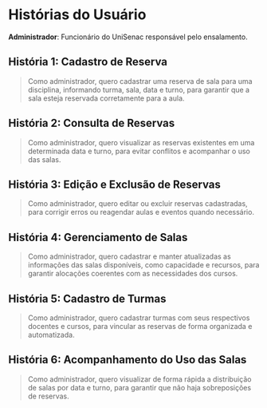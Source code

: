 # Histórias do Usuário

**Administrador**: Funcionário do UniSenac responsável pelo ensalamento.

## História 1: Cadastro de Reserva
> Como administrador, quero cadastrar uma reserva de sala para uma disciplina, informando turma, sala, data e turno, para garantir que a sala esteja reservada corretamente para a aula.

## História 2: Consulta de Reservas
> Como administrador, quero visualizar as reservas existentes em uma determinada data e turno, para evitar conflitos e acompanhar o uso das salas.

## História 3: Edição e Exclusão de Reservas
> Como administrador, quero editar ou excluir reservas cadastradas, para corrigir erros ou reagendar aulas e eventos quando necessário.

## História 4: Gerenciamento de Salas
> Como administrador, quero cadastrar e manter atualizadas as informações das salas disponíveis, como capacidade e recursos, para garantir alocações coerentes com as necessidades dos cursos.

## História 5: Cadastro de Turmas
> Como administrador, quero cadastrar turmas com seus respectivos docentes e cursos, para vincular as reservas de forma organizada e automatizada.

## História 6: Acompanhamento do Uso das Salas
> Como administrador, quero visualizar de forma rápida a distribuição de salas por data e turno, para garantir que não haja sobreposições de reservas.

